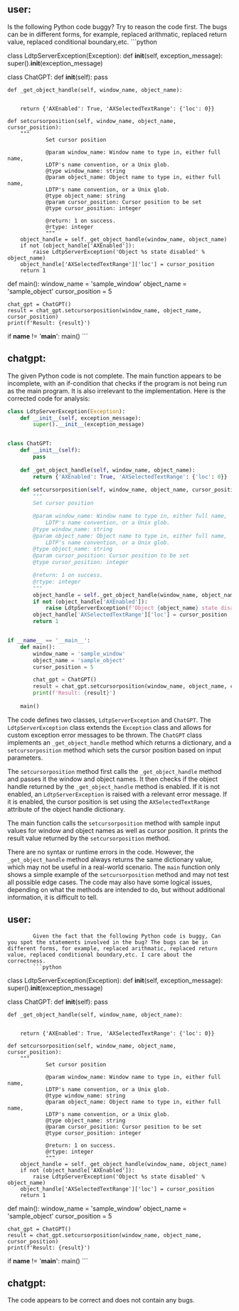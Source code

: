 

## user: 

Is the following Python code buggy? Try to reason the code first. The bugs can be in different forms, for example, replaced arithmatic, replaced return value, replaced conditional boundary,etc.
            ```python
            





















class LdtpServerException(Exception):
    def __init__(self, exception_message):
        super().__init__(exception_message)


class ChatGPT:
    def __init__(self):
        pass
    
    def _get_object_handle(self, window_name, object_name):
        
        
        return {'AXEnabled': True, 'AXSelectedTextRange': {'loc': 0}}
    
    def setcursorposition(self, window_name, object_name, cursor_position):
        """
                Set cursor position

                @param window_name: Window name to type in, either full name,
                LDTP's name convention, or a Unix glob.
                @type window_name: string
                @param object_name: Object name to type in, either full name,
                LDTP's name convention, or a Unix glob.
                @type object_name: string
                @param cursor_position: Cursor position to be set
                @type cursor_position: integer

                @return: 1 on success.
                @rtype: integer
                """
        object_handle = self._get_object_handle(window_name, object_name)
        if not (object_handle['AXEnabled']):
            raise LdtpServerException('Object %s state disabled' % object_name)
        object_handle['AXSelectedTextRange']['loc'] = cursor_position
        return 1


def main():
    window_name = 'sample_window'
    object_name = 'sample_object'
    cursor_position = 5
    
    chat_gpt = ChatGPT()
    result = chat_gpt.setcursorposition(window_name, object_name, cursor_position)
    print(f'Result: {result}')


if __name__ != '__main__':
    main()
            ```
            

## chatgpt: 

The given Python code is not complete. The main function appears to be incomplete, with an if-condition that checks if the program is not being run as the main program. It is also irrelevant to the implementation. Here is the corrected code for analysis:

```python
class LdtpServerException(Exception):
    def __init__(self, exception_message):
        super().__init__(exception_message)


class ChatGPT:
    def __init__(self):
        pass
    
    def _get_object_handle(self, window_name, object_name):
        return {'AXEnabled': True, 'AXSelectedTextRange': {'loc': 0}}
    
    def setcursorposition(self, window_name, object_name, cursor_position):
        """
        Set cursor position

        @param window_name: Window name to type in, either full name,
            LDTP's name convention, or a Unix glob.
        @type window_name: string
        @param object_name: Object name to type in, either full name,
            LDTP's name convention, or a Unix glob.
        @type object_name: string
        @param cursor_position: Cursor position to be set
        @type cursor_position: integer

        @return: 1 on success.
        @rtype: integer
        """
        object_handle = self._get_object_handle(window_name, object_name)
        if not (object_handle['AXEnabled']):
            raise LdtpServerException(f'Object {object_name} state disabled')
        object_handle['AXSelectedTextRange']['loc'] = cursor_position
        return 1


if __name__ == '__main__':
    def main():
        window_name = 'sample_window'
        object_name = 'sample_object'
        cursor_position = 5

        chat_gpt = ChatGPT()
        result = chat_gpt.setcursorposition(window_name, object_name, cursor_position)
        print(f'Result: {result}')
        
    main()
```

The code defines two classes, `LdtpServerException` and `ChatGPT`. The `LdtpServerException` class extends the `Exception` class and allows for custom exception error messages to be thrown. The `ChatGPT` class implements an `_get_object_handle` method which returns a dictionary, and a `setcursorposition` method which sets the cursor position based on input parameters.

The `setcursorposition` method first calls the `_get_object_handle` method and passes it the window and object names. It then checks if the object handle returned by the `_get_object_handle` method is enabled. If it is not enabled, an `LdtpServerException` is raised with a relevant error message. If it is enabled, the cursor position is set using the `AXSelectedTextRange` attribute of the object handle dictionary.

The main function calls the `setcursorposition` method with sample input values for window and object names as well as cursor position. It prints the result value returned by the `setcursorposition` method.

There are no syntax or runtime errors in the code. However, the `_get_object_handle` method always returns the same dictionary value, which may not be useful in a real-world scenario. The `main` function only shows a simple example of the `setcursorposition` method and may not test all possible edge cases. The code may also have some logical issues, depending on what the methods are intended to do, but without additional information, it is difficult to tell.

## user: 


            Given the fact that the following Python code is buggy, Can you spot the statements involved in the bug? The bugs can be in different forms, for example, replaced arithmatic, replaced return value, replaced conditional boundary,etc. I care about the correctness.
            ```python
            





















class LdtpServerException(Exception):
    def __init__(self, exception_message):
        super().__init__(exception_message)


class ChatGPT:
    def __init__(self):
        pass
    
    def _get_object_handle(self, window_name, object_name):
        
        
        return {'AXEnabled': True, 'AXSelectedTextRange': {'loc': 0}}
    
    def setcursorposition(self, window_name, object_name, cursor_position):
        """
                Set cursor position

                @param window_name: Window name to type in, either full name,
                LDTP's name convention, or a Unix glob.
                @type window_name: string
                @param object_name: Object name to type in, either full name,
                LDTP's name convention, or a Unix glob.
                @type object_name: string
                @param cursor_position: Cursor position to be set
                @type cursor_position: integer

                @return: 1 on success.
                @rtype: integer
                """
        object_handle = self._get_object_handle(window_name, object_name)
        if not (object_handle['AXEnabled']):
            raise LdtpServerException('Object %s state disabled' % object_name)
        object_handle['AXSelectedTextRange']['loc'] = cursor_position
        return 1


def main():
    window_name = 'sample_window'
    object_name = 'sample_object'
    cursor_position = 5
    
    chat_gpt = ChatGPT()
    result = chat_gpt.setcursorposition(window_name, object_name, cursor_position)
    print(f'Result: {result}')


if __name__ != '__main__':
    main()
            ```
            

## chatgpt: 

The code appears to be correct and does not contain any bugs.